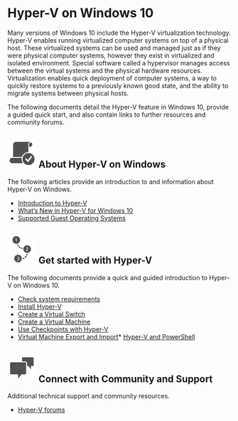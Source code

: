 # Hyper-V on Windows 10 

Many versions of Windows 10 include the Hyper-V virtualization technology. Hyper-V enables running virtualized computer systems on top of a physical host. These virtualized systems can be used and managed just as if they were physical computer systems, however they exist in virtualized and isolated environment. Special software called a hypervisor manages access between the virtual systems and the physical hardware resources. Virtualization enables quick deployment of computer systems, a way to quickly restore systems to a previously known good state, and the ability to migrate systems between physical hosts.

The following documents detail the Hyper-V feature in Windows 10, provide a guided quick start, and also contain links to further resources and community forums. 

## ![](./media/MeetsRequirements_65.png) About Hyper-V on Windows

The following articles provide an introduction to and information about Hyper-V on Windows.

* [Introduction to Hyper-V](./about/hyperv_on_windows.md)
* [What’s New in Hyper-V for Windows 10](./about/whats_new.md)
* [Supported Guest Operating Systems](about\supported_guest_os.md)

## ![](./media/All_ContentTypeIcons_VisualWalkthrough_65.png) Get started with Hyper-V

The following documents provide a quick and guided introduction to Hyper-V on Windows 10.

* [Check system requirements](quick_start\walkthrough_compatibility.md)
* [Install Hyper-V](quick_start\walkthrough_install.md)
* [Create a Virtual Switch](quick_start\walkthrough_virtual_switch.md)
* [Create a Virtual Machine](quick_start\walkthrough_create_vm.md)
* [Use Checkpoints with Hyper-V](quick_start\walkthrough_checkpoints.md)
* [Virtual Machine Export and Import](quick_start\walkthrough_export_import.md)* [Hyper-V and PowerShell](quick_start\walkthrough_powershell.md)

## ![](./media/Chat_65.png) Connect with Community and Support

Additional technical support and community resources.

* [Hyper-V forums](https://social.technet.microsoft.com/Forums/windowsserver/en-US/home?forum=winserverhyperv)